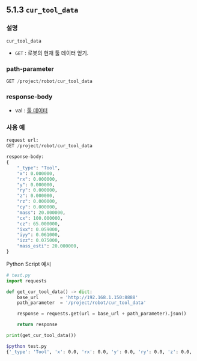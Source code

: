 ﻿## 5.1.3 `cur_tool_data`

### 설명

`cur_tool_data`

- `GET` : 로봇의 현재 툴 데이터 얻기.

### path-parameter

```python
GET /project/robot/cur_tool_data
```

### response-body

- val : [툴 데이터](../../99-schema/tool_data.md)

### 사용 예

```python
request url:
GET /project/robot/cur_tool_data

response-body:
{
    "_type": "Tool",
    "x": 0.000000,
    "rx": 0.000000,
    "y": 0.000000,
    "ry": 0.000000,
    "z": 0.000000,
    "rz": 0.000000,
    "cy": 0.000000,
    "mass": 20.000000,
    "cx": 100.000000,
    "cz": 65.000000,
    "ixx": 0.059000,
    "iyy": 0.061000,
    "izz": 0.075000,
    "mass_esti": 20.000000,
}
```

Python Script 예시

```python
# test.py
import requests

def get_cur_tool_data() -> dict:
    base_url        = 'http://192.168.1.150:8888'
    path_parameter  = '/project/robot/cur_tool_data'

    response = requests.get(url = base_url + path_parameter).json()

    return response

print(get_cur_tool_data())
```
```sh
$python test.py
{'_type': 'Tool', 'x': 0.0, 'rx': 0.0, 'y': 0.0, 'ry': 0.0, 'z': 0.0, 'rz': 0.0, 'cy': 0.0, 'mass': 20.0, 'cx': 100.0, 'cz': 65.0, 'ixx': 0.059, 'iyy': 0.061, 'izz': 0.075, 'bias_0': 0.0, 'bias_1': 0.0, 'bias_2': 0.0, 'mass_esti': 20.0, 'bias_3': 0.0, 'bias_4': 0.0, 'bias_5': 0.0}
```
